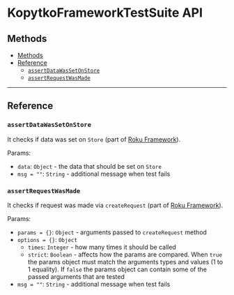 # KopytkoFrameworkTestSuite API

## Methods

- [Methods](#methods)
- [Reference](#reference)
  - [`assertDataWasSetOnStore`](#assertdatawassetonstore)
  - [`assertRequestWasMade`](#assertrequestwasmade)

---

## Reference

### `assertDataWasSetOnStore`

It checks if data was set on `Store` (part of [Roku Framework](https://github.com/getndazn/kopytko-framework)).

Params:

- `data`: `Object` - the data that should be set on `Store`
- `msg = ""`: `String` - additional message when test fails

### `assertRequestWasMade`

It checks if request was made via `createRequest` (part of [Roku Framework](https://github.com/getndazn/kopytko-framework)).

Params:

- `params = {}`: `Object` - arguments passed to `createRequest` method
- `options = {}`: `Object`
  - `times`: `Integer` - how many times it should be called
  - `strict`: `Boolean` - affects how the params are compared. When `true` the params object must match the arguments types and values (1 to 1 equality). If `false` the params object can contain some of the passed arguments that are tested
- `msg = ""`: `String` - additional message when test fails
